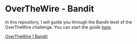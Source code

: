 # OverTheWire - Bandit

In this repository, I will guide you through the Bandit level of the OverTheWire challenge. You can start the guide [here](Level%200.md).

<a href="https://overthewire.org/wargames/bandit/" target="_blank">OverTheWire | Bandit</a>


